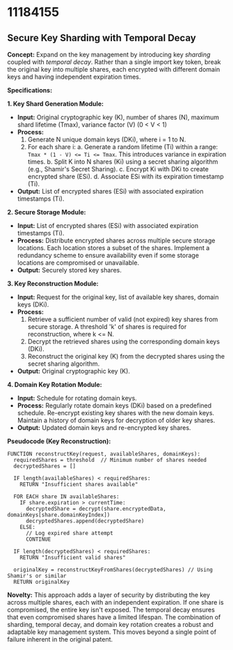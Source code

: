 # 11184155

## Secure Key Sharding with Temporal Decay

**Concept:** Expand on the key management by introducing key *sharding* coupled with *temporal decay*. Rather than a single import key token, break the original key into multiple shares, each encrypted with different domain keys and having independent expiration times.

**Specifications:**

**1. Key Shard Generation Module:**

*   **Input:** Original cryptographic key (K), number of shares (N), maximum shard lifetime (Tmax), variance factor (V) (0 < V < 1)
*   **Process:**
    1.  Generate N unique domain keys (DKi), where i = 1 to N.
    2.  For each share i:
        a.  Generate a random lifetime (Ti) within a range: `Tmax * (1 - V) <= Ti <= Tmax`.  This introduces variance in expiration times.
        b.  Split K into N shares (Ki) using a secret sharing algorithm (e.g., Shamir's Secret Sharing).
        c.  Encrypt Ki with DKi to create encrypted share (ESi).
        d.  Associate ESi with its expiration timestamp (Ti).
*   **Output:** List of encrypted shares (ESi) with associated expiration timestamps (Ti).

**2. Secure Storage Module:**

*   **Input:** List of encrypted shares (ESi) with associated expiration timestamps (Ti).
*   **Process:** Distribute encrypted shares across multiple secure storage locations. Each location stores a subset of the shares. Implement a redundancy scheme to ensure availability even if some storage locations are compromised or unavailable.
*   **Output:** Securely stored key shares.

**3. Key Reconstruction Module:**

*   **Input:** Request for the original key, list of available key shares, domain keys (DKi).
*   **Process:**
    1.  Retrieve a sufficient number of valid (not expired) key shares from secure storage. A threshold 'k' of shares is required for reconstruction, where k <= N.
    2.  Decrypt the retrieved shares using the corresponding domain keys (DKi).
    3.  Reconstruct the original key (K) from the decrypted shares using the secret sharing algorithm.
*   **Output:** Original cryptographic key (K).

**4. Domain Key Rotation Module:**

*   **Input:** Schedule for rotating domain keys.
*   **Process:** Regularly rotate domain keys (DKi) based on a predefined schedule.  Re-encrypt existing key shares with the new domain keys.  Maintain a history of domain keys for decryption of older key shares.
*   **Output:** Updated domain keys and re-encrypted key shares.

**Pseudocode (Key Reconstruction):**

```
FUNCTION reconstructKey(request, availableShares, domainKeys):
  requiredShares = threshold  // Minimum number of shares needed
  decryptedShares = []

  IF length(availableShares) < requiredShares:
    RETURN "Insufficient shares available"

  FOR EACH share IN availableShares:
    IF share.expiration > currentTime:
      decryptedShare = decrypt(share.encryptedData, domainKeys[share.domainKeyIndex])
      decryptedShares.append(decryptedShare)
    ELSE:
      // Log expired share attempt
      CONTINUE

  IF length(decryptedShares) < requiredShares:
    RETURN "Insufficient valid shares"

  originalKey = reconstructKeyFromShares(decryptedShares) // Using Shamir's or similar
  RETURN originalKey
```

**Novelty:** This approach adds a layer of security by distributing the key across multiple shares, each with an independent expiration.  If one share is compromised, the entire key isn't exposed.  The temporal decay ensures that even compromised shares have a limited lifespan.  The combination of sharding, temporal decay, and domain key rotation creates a robust and adaptable key management system. This moves beyond a single point of failure inherent in the original patent.